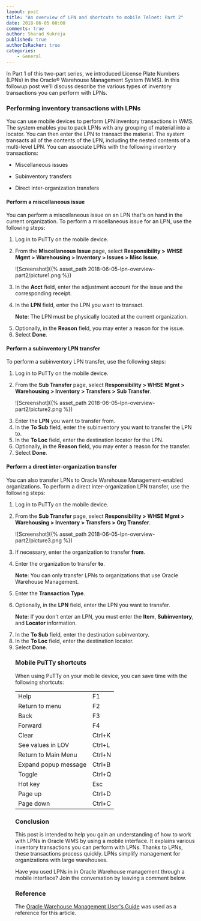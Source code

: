 ```yaml
---
layout: post
title: "An overview of LPN and shortcuts to mobile Telnet: Part 2"
date: 2018-06-05 00:00
comments: true
author: Sharad Kukreja
published: true
authorIsRacker: true
categories:
    - General
---
```


In Part 1 of this two-part series, we introduced License Plate Numbers (LPNs)
in the Oracle&reg; Warehouse Management System (WMS). In this followup post
we'll discuss describe the various types of inventory transactions you can
perform with LPNs.

<!-- more -->

### Performing inventory transactions with LPNs

You can use mobile devices to perform LPN inventory transactions in WMS. The
system enables you to pack LPNs with any grouping of material into a locator.
You can then enter the LPN to transact the material. The system transacts all
of the contents of the LPN, including the nested contents of a multi-level
LPN. You can associate LPNs with the following inventory transactions:

* Miscellaneous issues

* Subinventory transfers

* Direct inter-organization transfers

#### Perform a miscellaneous issue

You can perform a miscellaneous issue on an LPN that's on hand in the current
organization. To perform a miscellaneous issue for an LPN, use the following
steps:

1. Log in to PuTTy on the mobile device.

2. From the **Miscellaneous Issue** page, select **Responsibility > WHSE Mgmt > Warehousing > Inventory > Issues > Misc Issue**.

   ![Screenshot]({% asset_path 2018-06-05-lpn-overview-part2/picture1.png %})

<ol start=3>
   <li>In the <b>Acct</b> field, enter the adjustment account for the issue and
   the corresponding receipt.</li>

   <li><p>In the <b>LPN</b> field, enter the LPN you want to transact.</p>

   <p><b>Note</b>: The LPN must be physically located at the current organization.</p></li>

   <li>Optionally, in the <b>Reason</b> field, you may enter a reason for the
   issue.</li>

   <li>Select <b>Done</b>.</li>
</ol>

#### Perform a subinventory LPN transfer

To perform a subinventory LPN transfer, use the following steps:

1. Log in to PuTTy on the mobile device.

2. From the **Sub Transfer** page, select **Responsibility > WHSE Mgmt >
   Warehousing > Inventory > Transfers > Sub Transfer**.

   ![Screenshot]({% asset_path 2018-06-05-lpn-overview-part2/picture2.png %})

<ol start=3>
   <li>Enter the <b>LPN</b> you want to transfer from.</li>

   <li>In the <b>To Sub</b> field, enter the subinventory you want
   to transfer the LPN to.</li>

   <li>In the <b>To Loc</b> field, enter the destination locator for the
   LPN.</li>

   <li>Optionally, in the <b>Reason</b> field, you may enter a reason for the
   transfer.</li>

   <li>Select <b>Done</b>.</li>
</ol>   

#### Perform a direct inter-organization transfer

You can also transfer LPNs to Oracle Warehouse Management-enabled
organizations. To perform a direct inter-organization LPN transfer, use the following steps:

1. Log in to PuTTy on the mobile device.

2. From the **Sub Transfer** page, select **Responsibility > WHSE Mgmt >
   Warehousing > Inventory > Transfers > Org Transfer**.

   ![Screenshot]({% asset_path 2018-06-05-lpn-overview-part2/picture3.png %})

<ol start=3>
   <li>If necessary, enter the organization to transfer <b>from</b>.</li>

   <li><p>Enter the organization to transfer <b>to</b>.</p>

   <p><b>Note</b>: You can only transfer LPNs to organizations that use Oracle Warehouse Management.</p></li>

   <li>Enter the <b>Transaction Type</b>.</li>

   <li><p>Optionally, in the <b>LPN</b> field, enter the LPN you want to
   transfer.</p>

   <p><b>Note</b>: If you don't enter an LPN, you must enter the <b>Item</b>,
   <b>Subinventory</b>, and <b>Locator</b> information.</p></li>

   <li>In the <b>To Sub</b> field, enter the destination subinventory.</li>

   <li>In the <b>To Loc</b> field, enter the destination locator.</li>

   <li>Select <b>Done</b>.</li>

### Mobile PuTTy shortcuts

When using PuTTy on your mobile device, you can save time with the following
shortcuts:

|  |  |
|----------------------|--------|
| Help | F1 |
| Return to menu | F2 |
| Back | F3 |
| Forward | F4 |
| Clear | Ctrl+K |
| See values in LOV | Ctrl+L |
| Return to Main Menu | Ctrl+N |
| Expand popup message | Ctrl+B |
| Toggle | Ctrl+Q |
| Hot key | Esc |
| Page up | Ctrl+D |
| Page down | Ctrl+C |


### Conclusion

This post is intended to help you gain an understanding of
how to work with LPNs in Oracle WMS by using a mobile interface. It explains
various inventory transactions you can perform with LPNs. Thanks to LPNs,
these transactions process quickly. LPNs simplify management for organizations
with large warehouses.

Have you used LPNs in in Oracle Warehouse management through a mobile
interface? Join the conversation by leaving a comment below.

### Reference

The [Oracle Warehouse Management User's
Guide](https://docs.oracle.com/cd/E18727_01/doc.121/e13433/T211976T321834.htm)
was used as a reference for this article.
